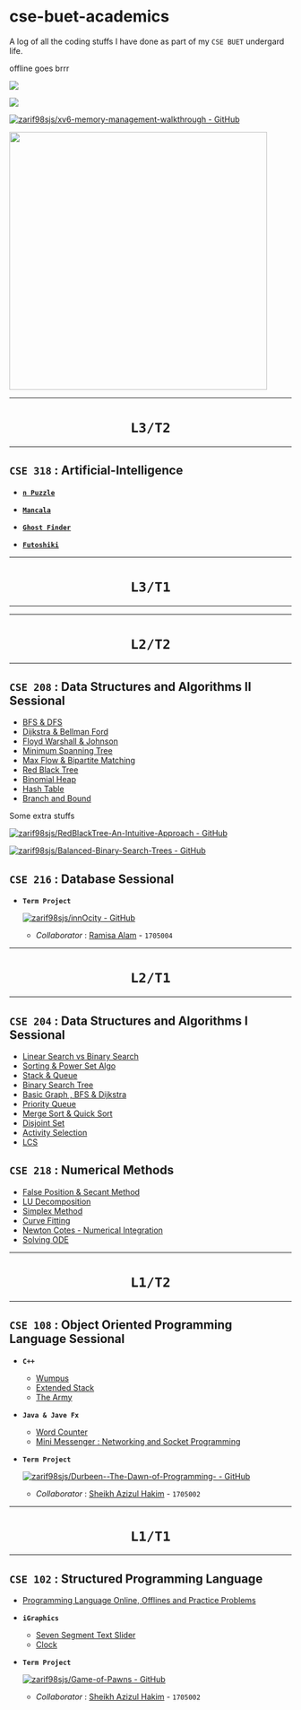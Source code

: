 # cse-buet-academics

A log of all the coding stuffs I have done as part of my `CSE BUET` undergard life.


 offline goes brrr

![](https://github-profile-summary-cards.vercel.app/api/cards/profile-details?username=zarif98sjs&theme=default)

![](https://github-profile-summary-cards.vercel.app/api/cards/stats?username=zarif98sjs&theme=monokai)

[![zarif98sjs/xv6-memory-management-walkthrough - GitHub](https://gh-card.dev/repos/zarif98sjs/xv6-memory-management-walkthrough.svg)](https://github.com/zarif98sjs/xv6-memory-management-walkthrough)

<!-- https://ghlinkcard.com/ -->
<a href="https://github.com/zarif98sjs/xv6-memory-management-walkthrough"><img src="https://github-link-card.s3.ap-northeast-1.amazonaws.com/zarif98sjs/xv6-memory-management-walkthrough.png" width="460px"></a>


<hr/>
<h1 align="center"> <b> <code> L3/T2 </code> </b> </h1>
<hr/>


  
## **`CSE 318` : Artificial-Intelligence**
- [**`n Puzzle`**](https://github.com/zarif98sjs/CSE-318-Artificial-Intelligence/tree/main/Offline%201%20(n%20puzzle))
  

- [**`Mancala`**](https://github.com/zarif98sjs/CSE-318-Artificial-Intelligence/tree/main/Offline%202%20(Mancala))
  
  
- [**`Ghost Finder`**](https://github.com/zarif98sjs/CSE-318-Artificial-Intelligence/tree/main/Offline%203%20(Ghost%20Finder))


- [**`Futoshiki`**](https://github.com/zarif98sjs/CSE-318-Artificial-Intelligence/tree/main/Online%20(Futoshiki))


<hr/>
<h1 align="center"> <b> <code> L3/T1 </code> </b> </h1>
<hr/>



<hr/>
<h1 align="center"> <b> <code> L2/T2 </code> </b> </h1>
<hr/>

## **`CSE 208` : Data Structures and Algorithms II Sessional**

- [BFS & DFS](https://github.com/zarif98sjs/Offline-Memorial/tree/master/Level%202%20Term%202/CSE%20208/Offline%201%20(BFS-DFS))
- [Dijkstra & Bellman Ford](https://github.com/zarif98sjs/Offline-Memorial/tree/master/Level%202%20Term%202/CSE%20208/Offline%202%20(Dijkstra-Bellman%20Ford))
- [Floyd Warshall & Johnson](https://github.com/zarif98sjs/Offline-Memorial/tree/master/Level%202%20Term%202/CSE%20208/Offline%203%20(Floyd%20Warshall-Johnson))
- [Minimum Spanning Tree](https://github.com/zarif98sjs/Offline-Memorial/tree/master/Level%202%20Term%202/CSE%20208/Offline%204%20(Minimum%20Spanning%20Tree))
- [Max Flow & Bipartite Matching](https://github.com/zarif98sjs/Offline-Memorial/tree/master/Level%202%20Term%202/CSE%20208/Offline%205%20(Max%20Flow%20-%20Bipartite%20Graph))
- [Red Black Tree](https://github.com/zarif98sjs/Offline-Memorial/tree/master/Level%202%20Term%202/CSE%20208/Offline%206%20(Red%20Black%20Tree))
- [Binomial Heap](https://github.com/zarif98sjs/Offline-Memorial/tree/master/Level%202%20Term%202/CSE%20208/Offline%207%20(Binomial%20Heap))
- [Hash Table](https://github.com/zarif98sjs/Offline-Memorial/tree/master/Level%202%20Term%202/CSE%20208/Offline%208%20(Hash%20Table))
- [Branch and Bound](https://github.com/zarif98sjs/Offline-Memorial/tree/master/Level%202%20Term%202/CSE%20208/Offline%209%20(Branch%20%26%20Bound))

Some extra stuffs 

[![zarif98sjs/RedBlackTree-An-Intuitive-Approach - GitHub](https://gh-card.dev/repos/zarif98sjs/RedBlackTree-An-Intuitive-Approach.svg?fullname=)](https://github.com/zarif98sjs/RedBlackTree-An-Intuitive-Approach)

[![zarif98sjs/Balanced-Binary-Search-Trees - GitHub](https://gh-card.dev/repos/zarif98sjs/Balanced-Binary-Search-Trees.svg?fullname=)](https://github.com/zarif98sjs/Balanced-Binary-Search-Trees)

## **`CSE 216` : Database Sessional**

- **`Term Project`**

  [![zarif98sjs/innOcity - GitHub](https://gh-card.dev/repos/zarif98sjs/innOcity.svg)](https://github.com/zarif98sjs/innOcity)

  - *Collaborator* : [Ramisa Alam](https://github.com/ramisa2108) - `1705004`
  

<hr/>
<h1 align="center"> <b> <code> L2/T1 </code> </b> </h1>
<hr/>

## **`CSE 204` : Data Structures and Algorithms I Sessional**

- [Linear Search vs Binary Search](https://github.com/zarif98sjs/Offline-Memorial/tree/master/Level%202%20Term%201/CSE%20204/Offline%201%20(Linear%20Search%20vs%20Binary%20Search))
- [Sorting & Power Set Algo](https://github.com/zarif98sjs/Offline-Memorial/tree/master/Level%202%20Term%201/CSE%20204/Offline%202%20(Sorting%20%26%20Power%20Set%20Algo))
- [Stack & Queue](https://github.com/zarif98sjs/Offline-Memorial/tree/master/Level%202%20Term%201/CSE%20204/Offline%203%20(Stack%20%26%20Queue))
- [Binary Search Tree](https://github.com/zarif98sjs/Offline-Memorial/tree/master/Level%202%20Term%201/CSE%20204/Offline%204%20(Binary%20Search%20Tree))
- [Basic Graph , BFS & Dijkstra](https://github.com/zarif98sjs/Offline-Memorial/tree/master/Level%202%20Term%201/CSE%20204/Offline%205%20(Basic%20Graph%20%2C%20BFS%20%26%20Dijkstra))
- [Priority Queue](https://github.com/zarif98sjs/Offline-Memorial/tree/master/Level%202%20Term%201/CSE%20204/Offline%206%20(Priority%20Queue))
- [Merge Sort & Quick Sort](https://github.com/zarif98sjs/Offline-Memorial/tree/master/Level%202%20Term%201/CSE%20204/Offline%207%20(Merge%20Sort%20%26%20Quick%20Sort))
- [Disjoint Set](https://github.com/zarif98sjs/Offline-Memorial/tree/master/Level%202%20Term%201/CSE%20204/Offline%208%20(Disjoint%20Set))
- [Activity Selection](https://github.com/zarif98sjs/Offline-Memorial/tree/master/Level%202%20Term%201/CSE%20204/Offline%209%20(Activity%20Selection))
- [LCS](https://github.com/zarif98sjs/Offline-Memorial/tree/master/Level%202%20Term%201/CSE%20204/Offline%2010%20(LCS))

## **`CSE 218` :  Numerical Methods**

- [False Position & Secant Method](https://github.com/zarif98sjs/Offline-Memorial/tree/master/Level%202%20Term%201/CSE%20218/Offline%201%20(False%20Position%20%26%20Secant%20Method))
- [LU Decomposition](https://github.com/zarif98sjs/Offline-Memorial/tree/master/Level%202%20Term%201/CSE%20218/Offline%202%20(LU%20Decomposition%20%26%20Simplex%20Method)/LU%20Decomposition)
- [Simplex Method](https://github.com/zarif98sjs/Offline-Memorial/tree/master/Level%202%20Term%201/CSE%20218/Offline%202%20(LU%20Decomposition%20%26%20Simplex%20Method)/Simplex%20Method)
- [Curve Fitting](https://github.com/zarif98sjs/Offline-Memorial/tree/master/Level%202%20Term%201/CSE%20218/Offline%203%20(Curve%20Fitting))
- [Newton Cotes - Numerical Integration](https://github.com/zarif98sjs/Offline-Memorial/tree/master/Level%202%20Term%201/CSE%20218/Offline%204%20(Numerical%20Integration%20-%20Newton%20Cotes))
- [Solving ODE](https://github.com/zarif98sjs/Offline-Memorial/tree/master/Level%202%20Term%201/CSE%20218/Offline%205%20(Solving%20ODE))


<hr/>
<h1 align="center"> <b> <code> L1/T2 </code> </b> </h1>
<hr/>

## **`CSE 108` : Object Oriented Programming Language Sessional**

- **`C++`**
  - [Wumpus](https://github.com/zarif98sjs/Offline-Memorial/tree/master/Level%201%20Term%202/CSE%20108/C%2B%2B/Offline%201%20(Wumpus))
  - [Extended Stack](https://github.com/zarif98sjs/Offline-Memorial/tree/master/Level%201%20Term%202/CSE%20108/C%2B%2B/Offline%202%20(Extended%20Stack))
  - [The Army](https://github.com/zarif98sjs/Offline-Memorial/tree/master/Level%201%20Term%202/CSE%20108/C%2B%2B/Offline%203%20(Army))

- **`Java & Jave Fx`**
  - [Word Counter](https://github.com/zarif98sjs/Offline-Memorial/tree/master/Level%201%20Term%202/CSE%20108/Java/Offline%204%20(Word%20Counter%20-%20Java%20FX))
  - [Mini Messenger : Networking and Socket Programming](https://github.com/zarif98sjs/Offline-Memorial/tree/master/Level%201%20Term%202/CSE%20108/Java/Offline%205%20(Mini%20Messenger%20-%20Java%20Networking%2C%20Socket%20Programming))

- **`Term Project`**

  [![zarif98sjs/Durbeen--The-Dawn-of-Programming- - GitHub](https://gh-card.dev/repos/zarif98sjs/Durbeen--The-Dawn-of-Programming-.svg)](https://github.com/zarif98sjs/Durbeen--The-Dawn-of-Programming-)

  - *Collaborator* : [Sheikh Azizul Hakim](https://github.com/skhakim) - `1705002`
  
<hr/>
<h1 align="center"> <b> <code> L1/T1 </code> </b> </h1>
<hr/>

## **`CSE 102` : Structured Programming Language**

- [Programming Language Online, Offlines and Practice Problems](https://github.com/zarif98sjs/Offline-Memorial/tree/master/Level%201%20Term%201/CSE%20102)
- **`iGraphics`**
  - [Seven Segment Text Slider](https://github.com/zarif98sjs/Offline-Memorial/tree/master/Level%201%20Term%201/CSE%20102/iGraphics%20Offlines/Code/Bar/Box)
  - [Clock](https://github.com/zarif98sjs/Offline-Memorial/tree/master/Level%201%20Term%201/CSE%20102/iGraphics%20Offlines/Code/Clock) 
- **`Term Project`** 
  
  [![zarif98sjs/Game-of-Pawns - GitHub](https://gh-card.dev/repos/zarif98sjs/Game-of-Pawns.svg)](https://github.com/zarif98sjs/Game-of-Pawns)

  - *Collaborator* : [Sheikh Azizul Hakim](https://github.com/skhakim) - `1705002`

